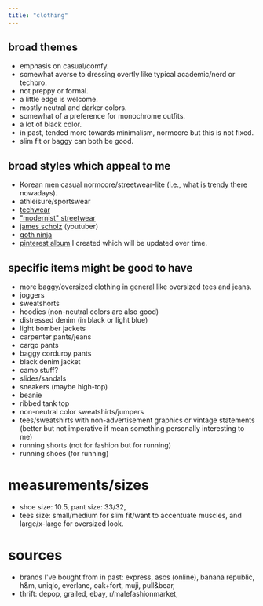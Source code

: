 ```yaml
---
title: "clothing"
---
```


## broad themes
* emphasis on casual/comfy.
* somewhat averse to dressing overtly like typical academic/nerd or techbro.
* not preppy or formal.
* a little edge is welcome.
* mostly neutral and darker colors.
* somewhat of a preference for monochrome outfits.
* a lot of black color.
* in past, tended more towards minimalism, normcore but this is not fixed.
* slim fit or baggy can both be good.

## broad styles which appeal to me
* Korean men casual normcore/streetwear-lite (i.e., what is trendy there nowadays).
* athleisure/sportswear
* [techwear](https://www.google.com/search?client=firefox-b-1-d&sca_esv=577622371&q=casual+tech+wear&tbm=isch&source=lnms&sa=X&ved=2ahUKEwjW69GIx5uCAxXYD1kFHdO2AjUQ0pQJegQIDRAB&biw=1440&bih=781&dpr=2)
* ["modernist" streetwear](https://old.reddit.com/r/malefashionadvice/comments/2cilo9/modernist_streetwear_style_guide/)
* [james scholz](https://www.youtube.com/watch?v=K0Unn3EojhA) (youtuber)
* [goth ninja](https://old.reddit.com/r/malefashionadvice/comments/1rd421/goth_ninja_guide_20/)
* [pinterest album](https://www.pinterest.com/amaryllischan96/ff/) I created which will be updated over time.

## specific items might be good to have
* more baggy/oversized clothing in general like oversized tees and jeans.
* joggers
* sweatshorts
* hoodies (non-neutral colors are also good)
* distressed denim (in black or light blue)
* light bomber jackets
* carpenter pants/jeans
* cargo pants
* baggy corduroy pants
* black denim jacket
* camo stuff?
* slides/sandals
* sneakers (maybe high-top)
* beanie
* ribbed tank top
* non-neutral color sweatshirts/jumpers
* tees/sweatshirts with non-advertisement graphics or vintage statements (better but not imperative if mean something personally interesting to me)
* running shorts (not for fashion but for running)
* running shoes (for running)

# measurements/sizes
* shoe size: 10.5, pant size: 33/32,
* tees size: small/medium for slim fit/want to accentuate muscles, and large/x-large for oversized look.

# sources
* brands I've bought from in past: express, asos (online), banana republic, h&m, uniqlo, everlane, oak+fort, muji, pull&bear,
* thrift: depop, grailed, ebay, r/malefashionmarket,
